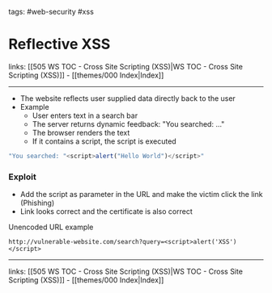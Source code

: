 tags: #web-security #xss

# Reflective XSS

links: [[505 WS TOC - Cross Site Scripting (XSS)|WS TOC - Cross Site Scripting (XSS)]] - [[themes/000 Index|Index]]

---

- The website reflects user supplied data directly back to the user
- Example
	- User enters text in a search bar
	- The server returns dynamic feedback: "You searched: ..."
	- The browser renders the text
	- If it contains a script, the script is executed

```javascript
"You searched: "<script>alert("Hello World")</script>"
```

### Exploit

- Add the script as parameter in the URL and make the victim click the link (Phishing)
- Link looks correct and the certificate is also correct

Unencoded URL example

```
http://vulnerable-website.com/search?query=<script>alert('XSS')</script>
```

---
links: [[505 WS TOC - Cross Site Scripting (XSS)|WS TOC - Cross Site Scripting (XSS)]] - [[themes/000 Index|Index]]
